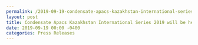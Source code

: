 ```yaml
---
permalink: /2019-09-19-condensate-apacs-kazakhstan-international-series-2019
layout: post
title: Condensate Apacs Kazakhstan International Series 2019 will be held in Uralsk on 6-10 November 2019
date: 2019-09-19 00:00 -0400
categories: Press Releases
---
```


